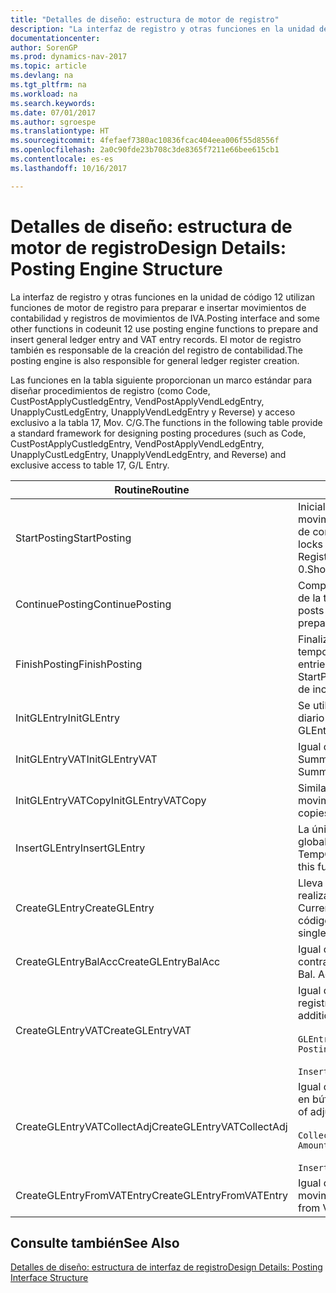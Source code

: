 ```yaml
---
title: "Detalles de diseño: estructura de motor de registro"
description: "La interfaz de registro y otras funciones en la unidad de código 12 utilizan funciones de motor de registro para preparar e insertar movimientos de contabilidad y registros de movimientos de IVA. El motor de registro también es responsable de la creación del registro de contabilidad."
documentationcenter: 
author: SorenGP
ms.prod: dynamics-nav-2017
ms.topic: article
ms.devlang: na
ms.tgt_pltfrm: na
ms.workload: na
ms.search.keywords: 
ms.date: 07/01/2017
ms.author: sgroespe
ms.translationtype: HT
ms.sourcegitcommit: 4fefaef7380ac10836fcac404eea006f55d8556f
ms.openlocfilehash: 2a0c90fde23b708c3de8365f7211e66bee615cb1
ms.contentlocale: es-es
ms.lasthandoff: 10/16/2017

---
```

# <a name="design-details-posting-engine-structure"></a><span data-ttu-id="00c8f-104">Detalles de diseño: estructura de motor de registro</span><span class="sxs-lookup"><span data-stu-id="00c8f-104">Design Details: Posting Engine Structure</span></span>
<span data-ttu-id="00c8f-105">La interfaz de registro y otras funciones en la unidad de código 12 utilizan funciones de motor de registro para preparar e insertar movimientos de contabilidad y registros de movimientos de IVA.</span><span class="sxs-lookup"><span data-stu-id="00c8f-105">Posting interface and some other functions in codeunit 12 use posting engine functions to prepare and insert general ledger entry and VAT entry records.</span></span> <span data-ttu-id="00c8f-106">El motor de registro también es responsable de la creación del registro de contabilidad.</span><span class="sxs-lookup"><span data-stu-id="00c8f-106">The posting engine is also responsible for general ledger register creation.</span></span>  
  
 <span data-ttu-id="00c8f-107">Las funciones en la tabla siguiente proporcionan un marco estándar para diseñar procedimientos de registro (como Code, CustPostApplyCustledgEntry, VendPostApplyVendLedgEntry, UnapplyCustLedgEntry, UnapplyVendLedgEntry y Reverse) y acceso exclusivo a la tabla 17, Mov. C/G.</span><span class="sxs-lookup"><span data-stu-id="00c8f-107">The functions in the following table provide a standard framework for designing posting procedures (such as Code, CustPostApplyCustledgEntry, VendPostApplyVendLedgEntry, UnapplyCustLedgEntry, UnapplyVendLedgEntry, and Reverse) and exclusive access to table 17, G/L Entry.</span></span>  
  
|<span data-ttu-id="00c8f-108">Routine</span><span class="sxs-lookup"><span data-stu-id="00c8f-108">Routine</span></span>|<span data-ttu-id="00c8f-109">Description</span><span class="sxs-lookup"><span data-stu-id="00c8f-109">Description</span></span>|  
|-------------|---------------------------------------|  
|<span data-ttu-id="00c8f-110">StartPosting</span><span class="sxs-lookup"><span data-stu-id="00c8f-110">StartPosting</span></span>|<span data-ttu-id="00c8f-111">Inicializa el búfer de registro TempGLEntryBuf, bloquea las tablas de movimientos de contabilidad y de IVA e inicializa el periodo contable, el registro de contabilidad y el tipo de cambio.</span><span class="sxs-lookup"><span data-stu-id="00c8f-111">Initializes posting buffer TempGLEntryBuf, locks G/L Entry and VAT Entry tables, and initializes Accounting Period, G/L Register, and Exchange Rate.</span></span> <span data-ttu-id="00c8f-112">Si se le llama solo una vez, NextEntryNo es 0.</span><span class="sxs-lookup"><span data-stu-id="00c8f-112">Should be called only once, then NextEntryNo is 0.</span></span>|  
|<span data-ttu-id="00c8f-113">ContinuePosting</span><span class="sxs-lookup"><span data-stu-id="00c8f-113">ContinuePosting</span></span>|<span data-ttu-id="00c8f-114">Comprueba y registra el IVA no realizado para el incremento NextTransactionNo de la transacción anterior y prepara el registro de la línea siguiente.</span><span class="sxs-lookup"><span data-stu-id="00c8f-114">Checks and posts unrealized VAT for previous transaction increment NextTransactionNo and prepares post of next line.</span></span>|  
|<span data-ttu-id="00c8f-115">FinishPosting</span><span class="sxs-lookup"><span data-stu-id="00c8f-115">FinishPosting</span></span>|<span data-ttu-id="00c8f-116">Finaliza el registro insertando los movimientos de contabilidad desde el búfer temporal a la tabla de la base de datos.</span><span class="sxs-lookup"><span data-stu-id="00c8f-116">Completes posting by inserting G/L entries from temporary buffer into database table.</span></span> <span data-ttu-id="00c8f-117">Se utiliza siempre con StartPosting.</span><span class="sxs-lookup"><span data-stu-id="00c8f-117">Always used together with StartPosting.</span></span> <span data-ttu-id="00c8f-118">Comprueba la presencia de inconsistencias.</span><span class="sxs-lookup"><span data-stu-id="00c8f-118">Checks for inconsistencies.</span></span>|  
|<span data-ttu-id="00c8f-119">InitGLEntry</span><span class="sxs-lookup"><span data-stu-id="00c8f-119">InitGLEntry</span></span>|<span data-ttu-id="00c8f-120">Se utiliza para inicializar un nuevo movimiento de contabilidad para la línea de diario general.</span><span class="sxs-lookup"><span data-stu-id="00c8f-120">Used to initialize new G/L entry for Gen. Jnl Line.</span></span> <span data-ttu-id="00c8f-121">Devuelve GLEntry como parámetro.</span><span class="sxs-lookup"><span data-stu-id="00c8f-121">Returns GLEntry as parameter.</span></span>|  
|<span data-ttu-id="00c8f-122">InitGLEntryVAT</span><span class="sxs-lookup"><span data-stu-id="00c8f-122">InitGLEntryVAT</span></span>|<span data-ttu-id="00c8f-123">Igual que InitGLEntry, pero también asigna Cta. contrapartida y SummarizeVAT.</span><span class="sxs-lookup"><span data-stu-id="00c8f-123">Same as InitGLEntry, but also assigns Bal. Account No. and SummarizeVAT.</span></span>|  
|<span data-ttu-id="00c8f-124">InitGLEntryVATCopy</span><span class="sxs-lookup"><span data-stu-id="00c8f-124">InitGLEntryVATCopy</span></span>|<span data-ttu-id="00c8f-125">Similar a InitGLEntryVAT, pero también copia datos de grupos de registro desde movimientos de IVA antes de SummarizeVAT.</span><span class="sxs-lookup"><span data-stu-id="00c8f-125">Similar to InitGLEntryVAT, but also copies posting groups data from VAT Entry before SummarizeVAT.</span></span>|  
|<span data-ttu-id="00c8f-126">InsertGLEntry</span><span class="sxs-lookup"><span data-stu-id="00c8f-126">InsertGLEntry</span></span>|<span data-ttu-id="00c8f-127">La única función que inserta el movimiento de contabilidad general en la tabla global TempGLEntryBuf.</span><span class="sxs-lookup"><span data-stu-id="00c8f-127">The only function that inserts G/L entry into global TempGLEntryBuf table.</span></span> <span data-ttu-id="00c8f-128">Utilice siempre esta función para insertar.</span><span class="sxs-lookup"><span data-stu-id="00c8f-128">Always use this function for insert.</span></span>|  
|<span data-ttu-id="00c8f-129">CreateGLEntry</span><span class="sxs-lookup"><span data-stu-id="00c8f-129">CreateGLEntry</span></span>|<span data-ttu-id="00c8f-130">Lleva a cabo una acción InitGLEntry, asigna un importe adicional de divisa y realiza una acción InsertGLEntry.</span><span class="sxs-lookup"><span data-stu-id="00c8f-130">Performs an InitGLEntry, assigns Additional Currency Amount, and then performs InsertGLEntry.</span></span> <span data-ttu-id="00c8f-131">Reemplaza varias líneas de código con una sola llamada a función.</span><span class="sxs-lookup"><span data-stu-id="00c8f-131">Replaces several lines of code with a single function call.</span></span>|  
|<span data-ttu-id="00c8f-132">CreateGLEntryBalAcc</span><span class="sxs-lookup"><span data-stu-id="00c8f-132">CreateGLEntryBalAcc</span></span>|<span data-ttu-id="00c8f-133">Igual que CreateGLEntry, pero también asigna Tipo contrapartida y Cta. contrapartida.</span><span class="sxs-lookup"><span data-stu-id="00c8f-133">Same as CreateGLEntry, but also assigns Bal. Account Type and Bal. Account No.</span></span>|  
|<span data-ttu-id="00c8f-134">CreateGLEntryVAT</span><span class="sxs-lookup"><span data-stu-id="00c8f-134">CreateGLEntryVAT</span></span>|<span data-ttu-id="00c8f-135">Igual que CreateGLEntry, pero con procesamiento adicional para grupos de registro y guardado en búfer temporal de IVA:</span><span class="sxs-lookup"><span data-stu-id="00c8f-135">Same as CreateGLEntry, but with additional processing for posting groups and saving to temporary VAT buffer:</span></span><br /><br /> `GLEntry.CopyPostingGroupsFromDtldCVBuf(DtldCVLedgEntryBuf,GenJnlLine."Gen. Posting Type");`<br /><br /> `InsertVATEntriesFromTemp(DtldCVLedgEntryBuf,GLEntry);`|  
|<span data-ttu-id="00c8f-136">CreateGLEntryVATCollectAdj</span><span class="sxs-lookup"><span data-stu-id="00c8f-136">CreateGLEntryVATCollectAdj</span></span>|<span data-ttu-id="00c8f-137">Igual que CreateGLEntry, pero con recopilación adicional de ajustes y guardado en búfer temporal de IVA:</span><span class="sxs-lookup"><span data-stu-id="00c8f-137">Same as CreateGLEntry, but with additional collection of adjustments and saving to temporary VAT buffer:</span></span><br /><br /> `CollectAdjustment(AdjAmount,GLEntry.Amount,GLEntry."Additional-Currency Amount",OriginalDateSet);`<br /><br /> `InsertVATEntriesFromTemp(DtldCVLedgEntryBuf,GLEntry);`|  
|<span data-ttu-id="00c8f-138">CreateGLEntryFromVATEntry</span><span class="sxs-lookup"><span data-stu-id="00c8f-138">CreateGLEntryFromVATEntry</span></span>|<span data-ttu-id="00c8f-139">Igual que CreateGLEntry, pero también copia grupos de registro desde movimientos de IVA.</span><span class="sxs-lookup"><span data-stu-id="00c8f-139">Same as CreateGLEntry, but also copies posting groups from VAT entry.</span></span>|  
  
## <a name="see-also"></a><span data-ttu-id="00c8f-140">Consulte también</span><span class="sxs-lookup"><span data-stu-id="00c8f-140">See Also</span></span>  
 [<span data-ttu-id="00c8f-141">Detalles de diseño: estructura de interfaz de registro</span><span class="sxs-lookup"><span data-stu-id="00c8f-141">Design Details: Posting Interface Structure</span></span>](design-details-posting-interface-structure.md)

